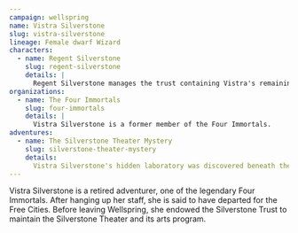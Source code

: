 ```yaml
---
campaign: wellspring
name: Vistra Silverstone
slug: vistra-silverstone
lineage: Female dwarf Wizard
characters:
  - name: Regent Silverstone
    slug: regent-silverstone
    details: |
      Regent Silverstone manages the trust containing Vistra's remaining assets in Wellspring, including the Silverstone Theater. Although not related by blood, Dwarven custom required a sort of legal adoption to be eligible for the position.
organizations:
  - name: The Four Immortals
    slug: four-immortals
    details: |
      Vistra Silverstone is a former member of the Four Immortals.
adventures:
  - name: The Silverstone Theater Mystery
    slug: silverstone-theater-mystery
    details:
      Vistra Silverstone's hidden laboratory was discovered beneath the theater. In it, the Silverstone Players found the wrapping of a lost Staff of the Magister, along with Vistra's notes on where the remaining pieces may be found.
---
```


Vistra Silverstone is a retired adventurer, one of the legendary Four Immortals. After hanging up her staff, she is said to have departed for the Free Cities. Before leaving Wellspring, she endowed the Silverstone Trust to maintain the Silverstone Theater and its arts program.
